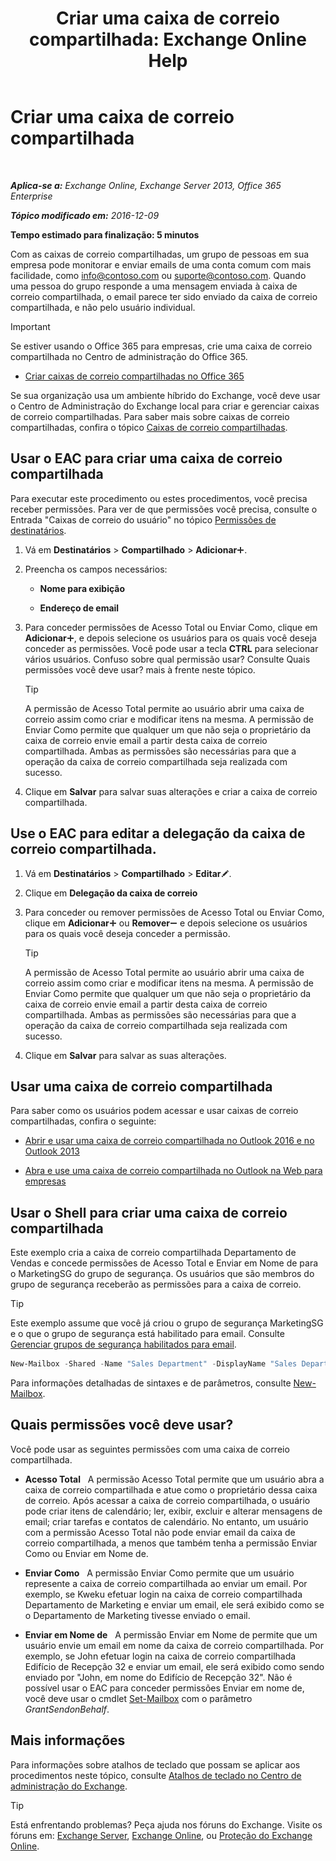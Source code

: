 ﻿---
title: 'Criar uma caixa de correio compartilhada: Exchange Online Help'
TOCTitle: Criar uma caixa de correio compartilhada
ms:assetid: d34bc827-1e83-4a7f-a219-8ba9c19fe24b
ms:mtpsurl: https://technet.microsoft.com/pt-br/library/JJ150570(v=EXCHG.150)
ms:contentKeyID: 50486712
ms.date: 04/23/2018
mtps_version: v=EXCHG.150
ms.translationtype: HT
---

# Criar uma caixa de correio compartilhada

 

_**Aplica-se a:** Exchange Online, Exchange Server 2013, Office 365 Enterprise_

_**Tópico modificado em:** 2016-12-09_

**Tempo estimado para finalização: 5 minutos**

Com as caixas de correio compartilhadas, um grupo de pessoas em sua empresa pode monitorar e enviar emails de uma conta comum com mais facilidade, como info@contoso.com ou suporte@contoso.com. Quando uma pessoa do grupo responde a uma mensagem enviada à caixa de correio compartilhada, o email parece ter sido enviado da caixa de correio compartilhada, e não pelo usuário individual.


> [!IMPORTANT]
> Se estiver usando o Office 365 para empresas, crie uma caixa de correio compartilhada no Centro de administração do Office 365. 
> <UL>
> <LI>
> <P><A href="https://go.microsoft.com/fwlink/p/?linkid=834766">Criar caixas de correio compartilhadas no Office 365</A></P></LI></UL>



Se sua organização usa um ambiente híbrido do Exchange, você deve usar o Centro de Administração do Exchange local para criar e gerenciar caixas de correio compartilhadas. Para saber mais sobre caixas de correio compartilhadas, confira o tópico [Caixas de correio compartilhadas](shared-mailboxes-exchange-2013-help.md).

## Usar o EAC para criar uma caixa de correio compartilhada

Para executar este procedimento ou estes procedimentos, você precisa receber permissões. Para ver de que permissões você precisa, consulte o Entrada "Caixas de correio do usuário" no tópico [Permissões de destinatários](recipients-permissions-exchange-2013-help.md).

1.  Vá em **Destinatários** \> **Compartilhado** \> **Adicionar**![Ícone Adicionar](images/JJ218640.c1e75329-d6d7-4073-a27d-498590bbb558(EXCHG.150).gif "Ícone Adicionar").

2.  Preencha os campos necessários:
    
      - **Nome para exibição**
    
      - **Endereço de email**

3.  Para conceder permissões de Acesso Total ou Enviar Como, clique em **Adicionar**![Ícone Adicionar](images/JJ218640.c1e75329-d6d7-4073-a27d-498590bbb558(EXCHG.150).gif "Ícone Adicionar"), e depois selecione os usuários para os quais você deseja conceder as permissões. Você pode usar a tecla **CTRL** para selecionar vários usuários. Confuso sobre qual permissão usar? Consulte Quais permissões você deve usar? mais à frente neste tópico.
    

    > [!TIP]
    > A permissão de Acesso Total permite ao usuário abrir uma caixa de correio assim como criar e modificar itens na mesma. A permissão de Enviar Como permite que qualquer um que não seja o proprietário da caixa de correio envie email a partir desta caixa de correio compartilhada. Ambas as permissões são necessárias para que a operação da caixa de correio compartilhada seja realizada com sucesso.



4.  Clique em **Salvar** para salvar suas alterações e criar a caixa de correio compartilhada.

## Use o EAC para editar a delegação da caixa de correio compartilhada.

1.  Vá em **Destinatários** \> **Compartilhado** \> **Editar**![Ícone de edição](images/JJ218640.6f53ccb2-1f13-4c02-bea0-30690e6ea71d(EXCHG.150).gif "Ícone de edição").

2.  Clique em **Delegação da caixa de correio**

3.  Para conceder ou remover permissões de Acesso Total ou Enviar Como, clique em **Adicionar**![Ícone Adicionar](images/JJ218640.c1e75329-d6d7-4073-a27d-498590bbb558(EXCHG.150).gif "Ícone Adicionar") ou **Remover**![ícone Remover](images/JJ657492.479b6ced-8d64-4277-a725-f17fea202b28(EXCHG.150).gif "ícone Remover") e depois selecione os usuários para os quais você deseja conceder a permissão.
    

    > [!TIP]
    > A permissão de Acesso Total permite ao usuário abrir uma caixa de correio assim como criar e modificar itens na mesma. A permissão de Enviar Como permite que qualquer um que não seja o proprietário da caixa de correio envie email a partir desta caixa de correio compartilhada. Ambas as permissões são necessárias para que a operação da caixa de correio compartilhada seja realizada com sucesso.



4.  Clique em **Salvar** para salvar as suas alterações.

## Usar uma caixa de correio compartilhada

Para saber como os usuários podem acessar e usar caixas de correio compartilhadas, confira o seguinte:

  - [Abrir e usar uma caixa de correio compartilhada no Outlook 2016 e no Outlook 2013](https://go.microsoft.com/fwlink/p/?linkid=834764)

  - [Abra e use uma caixa de correio compartilhada no Outlook na Web para empresas](https://go.microsoft.com/fwlink/p/?linkid=834766)

## Usar o Shell para criar uma caixa de correio compartilhada

Este exemplo cria a caixa de correio compartilhada Departamento de Vendas e concede permissões de Acesso Total e Enviar em Nome de para o MarketingSG do grupo de segurança. Os usuários que são membros do grupo de segurança receberão as permissões para a caixa de correio.


> [!TIP]
> Este exemplo assume que você já criou o grupo de segurança MarketingSG e o que o grupo de segurança está habilitado para email. Consulte <A href="https://docs.microsoft.com/pt-br/exchange/recipients-in-exchange-online/manage-mail-enabled-security-groups">Gerenciar grupos de segurança habilitados para email</A>.

```powershell
New-Mailbox -Shared -Name "Sales Department" -DisplayName "Sales Department" -Alias Sales | Set-Mailbox -GrantSendOnBehalfTo MarketingSG | Add-MailboxPermission -User MarketingSG -AccessRights FullAccess -InheritanceType All
```

Para informações detalhadas de sintaxes e de parâmetros, consulte [New-Mailbox](https://technet.microsoft.com/pt-br/library/aa997663\(v=exchg.150\)).

## Quais permissões você deve usar?

Você pode usar as seguintes permissões com uma caixa de correio compartilhada.

  - **Acesso Total**   A permissão Acesso Total permite que um usuário abra a caixa de correio compartilhada e atue como o proprietário dessa caixa de correio. Após acessar a caixa de correio compartilhada, o usuário pode criar itens de calendário; ler, exibir, excluir e alterar mensagens de email; criar tarefas e contatos de calendário. No entanto, um usuário com a permissão Acesso Total não pode enviar email da caixa de correio compartilhada, a menos que também tenha a permissão Enviar Como ou Enviar em Nome de.

  - **Enviar Como**   A permissão Enviar Como permite que um usuário represente a caixa de correio compartilhada ao enviar um email. Por exemplo, se Kweku efetuar login na caixa de correio compartilhada Departamento de Marketing e enviar um email, ele será exibido como se o Departamento de Marketing tivesse enviado o email.

  - **Enviar em Nome de**   A permissão Enviar em Nome de permite que um usuário envie um email em nome da caixa de correio compartilhada. Por exemplo, se John efetuar login na caixa de correio compartilhada Edifício de Recepção 32 e enviar um email, ele será exibido como sendo enviado por "John, em nome do Edifício de Recepção 32". Não é possível usar o EAC para conceder permissões Enviar em nome de, você deve usar o cmdlet [Set-Mailbox](https://technet.microsoft.com/pt-br/library/bb123981\(v=exchg.150\)) com o parâmetro *GrantSendonBehalf*.

## Mais informações

Para informações sobre atalhos de teclado que possam se aplicar aos procedimentos neste tópico, consulte [Atalhos de teclado no Centro de administração do Exchange](keyboard-shortcuts-in-the-exchange-admin-center-exchange-online-protection-help.md).


> [!TIP]
> Está enfrentando problemas? Peça ajuda nos fóruns do Exchange. Visite os fóruns em: <A href="https://go.microsoft.com/fwlink/p/?linkid=60612">Exchange Server</A>, <A href="https://go.microsoft.com/fwlink/p/?linkid=267542">Exchange Online</A>, ou <A href="https://go.microsoft.com/fwlink/p/?linkid=285351">Proteção do Exchange Online</A>.


